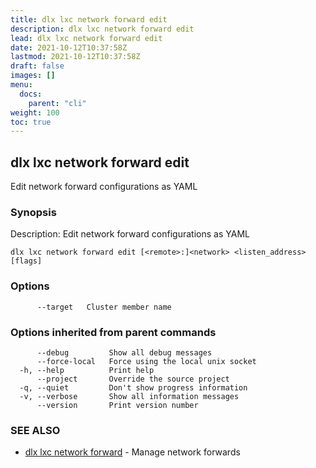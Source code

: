 ```yaml
---
title: dlx lxc network forward edit
description: dlx lxc network forward edit
lead: dlx lxc network forward edit
date: 2021-10-12T10:37:58Z
lastmod: 2021-10-12T10:37:58Z
draft: false
images: []
menu:
  docs:
    parent: "cli"
weight: 100
toc: true
---
```

## dlx lxc network forward edit

Edit network forward configurations as YAML

### Synopsis

Description:
  Edit network forward configurations as YAML



```
dlx lxc network forward edit [<remote>:]<network> <listen_address> [flags]
```

### Options

```
      --target   Cluster member name
```

### Options inherited from parent commands

```
      --debug         Show all debug messages
      --force-local   Force using the local unix socket
  -h, --help          Print help
      --project       Override the source project
  -q, --quiet         Don't show progress information
  -v, --verbose       Show all information messages
      --version       Print version number
```

### SEE ALSO

* [dlx lxc network forward](/docs/cmd/dlx_lxc_network_forward)	 - Manage network forwards

